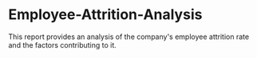 # Employee-Attrition-Analysis
This report provides an analysis of the company's employee attrition rate and the factors contributing to it.
